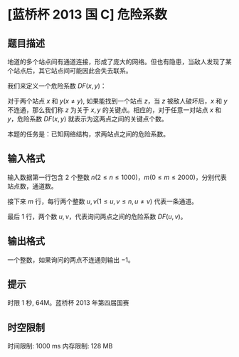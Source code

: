 # [蓝桥杯 2013 国 C] 危险系数

## 题目描述

地道的多个站点间有通道连接，形成了庞大的网络。但也有隐患，当敌人发现了某个站点后，其它站点间可能因此会失去联系。

我们来定义一个危险系数 $DF(x,y)$：

对于两个站点 $x$ 和 $y(x\neq y),$ 如果能找到一个站点 $z$，当 $z$ 被敌人破坏后，$x$ 和 $y$ 不连通，那么我们称 $z$ 为关于 $x,y$ 的关键点。相应的，对于任意一对站点 $x$ 和 $y$，危险系数 $DF(x,y)$ 就表示为这两点之间的关键点个数。

本题的任务是：已知网络结构，求两站点之间的危险系数。

## 输入格式

输入数据第一行包含 $2$ 个整数 $n(2 \le n \le 1000)$，$m(0 \le m \le 2000)$，分别代表站点数，通道数。

接下来 $m$ 行，每行两个整数 $u,v(1 \le u,v \le n,u\neq v)$ 代表一条通道。

最后 $1$ 行，两个数 $u,v$，代表询问两点之间的危险系数 $DF(u,v)$。

## 输出格式

一个整数，如果询问的两点不连通则输出 $-1$。

## 提示

时限 1 秒, 64M。蓝桥杯 2013 年第四届国赛

## 时空限制

时间限制: 1000 ms
内存限制: 128 MB
